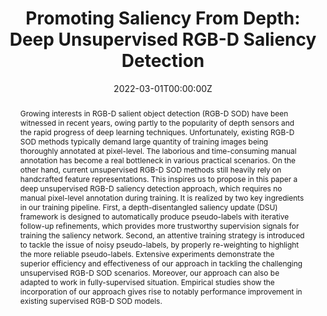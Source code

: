 ---
title: "Promoting Saliency From Depth: Deep Unsupervised RGB-D Saliency Detection"

# if the author is from our lab, then you need to match it with the folder name you can find here
# https://github.com/Vision-and-Learning-Lab-UAlberta/home/tree/master/content/authors
# otherwise just write down their full name
authors:
- weiji
- jingjingli
- Qi Bi
- chuanguo
- Jie Liu
- licheng

date: "2022-03-01T00:00:00Z"
doi: 

# Schedule page publish date (NOT publication's date).
publishDate: "2022-03-01T00:00:00Z"

# Publication type.
# Legend: 0 = Uncategorized; 1 = Conference paper; 2 = Journal article;
# 3 = Preprint / Working Paper; 4 = Report; 5 = Book; 6 = Book section;
# 7 = Thesis; 8 = Patent
# you can have this as multiple types, just use a list like ["1", "3"]
publication_types: ["1"]

# Publication name and optional abbreviated publication name.
publication: International Conference on Learning Representations
publication_short: "*International Conference on Learning Representations(ICLR)*"

abstract: Growing interests in RGB-D salient object detection (RGB-D SOD) have been witnessed in recent years, owing partly to the popularity of depth sensors and the rapid progress of deep learning techniques. Unfortunately, existing RGB-D SOD methods typically demand large quantity of training images being thoroughly annotated at pixel-level. The laborious and time-consuming manual annotation has become a real bottleneck in various practical scenarios. On the other hand, current unsupervised RGB-D SOD methods still heavily rely on handcrafted feature representations. This inspires us to propose in this paper a deep unsupervised RGB-D saliency detection approach, which requires no manual pixel-level annotation during training. It is realized by two key ingredients in our training pipeline. First, a depth-disentangled saliency update (DSU) framework is designed to automatically produce pseudo-labels with iterative follow-up refinements, which provides more trustworthy supervision signals for training the saliency network. Second, an attentive training strategy is introduced to tackle the issue of noisy pseudo-labels, by properly re-weighting to highlight the more reliable pseudo-labels. Extensive experiments demonstrate the superior efficiency and effectiveness of our approach in tackling the challenging unsupervised RGB-D SOD scenarios. Moreover, our approach can also be adapted to work in fully-supervised situation. Empirical studies show the incorporation of our approach gives rise to notably performance improvement in existing supervised RGB-D SOD models.


# Summary. An optional shortened abstract.
summary: 

tags:
- ICLR

featured: false

links:
url_pdf:  https://arxiv.org/abs/2205.07179
# url_code: https://github.com/BII-wushuang/Lie-Group-Motion-Prediction
# url_dataset:
# url_poster:
# url_project: https://coderstellaj.github.io/Hierarchical-Motion-Recurrent-Network-Website/
# url_slides:
# url_source:
# url_video: https://www.youtube.com/watch?v=6Yw6O_14xHQ&feature=youtu.be


# Featured image
# To use, add an image named `featured.jpg/png` to your page's folder. 
# If you have one, please zip together
image:
  caption: ''
  focal_point: ""
  preview_only: false

---